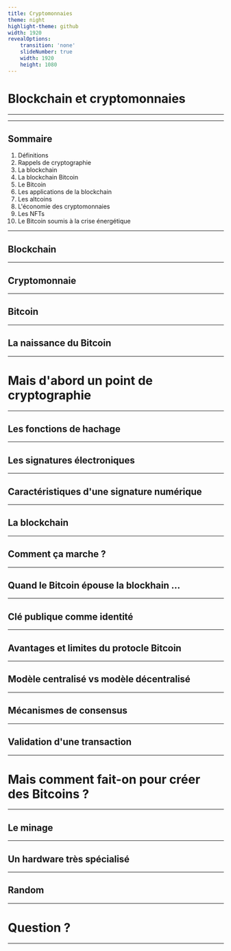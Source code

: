 ```yaml
---
title: Cryptomonnaies
theme: night
highlight-theme: github
width: 1920
revealOptions:
    transition: 'none'
    slideNumber: true
    width: 1920
    height: 1080
---
```


# Blockchain et cryptomonnaies

---


---

## Sommaire

1. Définitions
2. Rappels de cryptographie
3. La blockchain
4. La blockchain Bitcoin
5. Le Bitcoin
6. Les applications de la blockchain
7. Les altcoins
8. L'économie des cryptomonnaies
9. Les NFTs
10. Le Bitcoin soumis à la crise énergétique

---

## Blockchain

---

## Cryptomonnaie

---

## Bitcoin

---

## La naissance du Bitcoin

---

# Mais d'abord un point de cryptographie

---

## Les fonctions de hachage

--- 

## Les signatures électroniques

---

## Caractéristiques d'une signature numérique

---

## La blockchain

---

## Comment ça marche ?

---

## Quand le Bitcoin épouse la blockhain ...

---

## Clé publique comme identité

---

## Avantages et limites du protocle Bitcoin

---

## Modèle centralisé vs modèle décentralisé

---

## Mécanismes de consensus

---

## Validation d'une transaction

---

# Mais comment fait-on pour créer des Bitcoins ?

---

## Le minage

---

## Un hardware très spécialisé

---

## Random

---

# Question ?

---